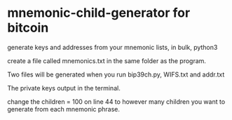 # mnemonic-child-generator for bitcoin
generate keys and addresses from your mnemonic lists, in bulk, python3 

create a file called mnemonics.txt in the same folder as the program.

Two files will be generated when you run bip39ch.py, WIFS.txt and addr.txt

The private keys output in the terminal.

change the children = 100 on line 44 to however many children you want to generate from each mnemonic phrase.
